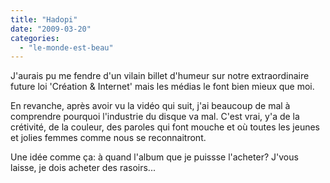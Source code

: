 ```yaml
---
title: "Hadopi"
date: "2009-03-20"
categories: 
  - "le-monde-est-beau"
---
```


J'aurais pu me fendre d'un vilain billet d'humeur sur notre extraordinaire future loi 'Création & Internet' mais les médias le font bien mieux que moi.

En revanche, après avoir vu la vidéo qui suit, j'ai beaucoup de mal à comprendre pourquoi l'industrie du disque va mal. C'est vrai, y'a de la crétivité, de la couleur, des paroles qui font mouche et où toutes les jeunes et jolies femmes comme nous se reconnaitront.

Une idée comme ça: à quand l'album que je puissse l'acheter? J'vous laisse, je dois acheter des rasoirs...
